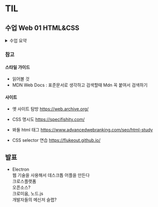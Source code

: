 # TIL

## 수업 Web 01 HTML&CSS
<details>
<summary> 수업 요약 </summary>
    
## 웹
- World Wide Web : 인터넷으로 연결된 컴퓨터들이 정보를 공유하는 거대한 정보 공간
- Web : 웹 사이트, 웹 어플 등을 통해 사용자들이 정보를 검색하고 상호 작용하는 기술
- Web site : 인터넷에서 여러 개의 Web page가 모인 것
- Web page : HTML, CSS 등의 웹 기술로 만들어진 Web site를 구성하는 하나의 요소
- 구성 요소
    - 구조 : HTML
    - 스타일링 : CSS
    - 움직임 : JavaScript

## HTML
- HyperText Markup Language : 웹 페이지의 의미와 구조를 정의하는 언어 
    - HyperText
        - 웹페이지를 다른 페이지로 연결하는 링크
        - 참조를 통해 사용자가 한 문서에서 다른 문서로 즉시 접근할 수 있는 텍스트
        - 비선형성, 상호연결성, 사용자 주도적 탐색
    - Markup Language
        - 태크 등을 이용하여 문서나 데이터의 구조를 명시하는 언어 ex) HTML. Markdown
        - 변수나 연산 불가능. 프로그래밍 언어가 아님

### HTML 구조
```
<!DOCTYPE html>    
# 해당 문서가 html이다
<html lang="en">   
# 전체 페이지의 콘텐츠를 포함 (</html> 까지)
<head>             
# HTML 문서에 관련된 설명 설정 등 메타데이터를 작성, 사용자에게 보이지 않음 (</head> 까지)
    <meta charset="UTF-8">
    <meta name="viewport" content="width=device-width, initial-scale=1.0">
    <title>Document</title>   
    # 브라우저 탭 및 즐겨찾기 시 표시되는 제목(내부아님)
</head>
<body>            
# HTML 문서의 내용으로 페이지에 표시되는 모든 콘텐츠를 작성하는 곳. 한 문서에 하나.
    
</body>
</html>
```
- 들여쓰기는 이 태그의 하위에 있다는 의미
- 메타데이터란?
    - 데이터에 대한 데이터
    - 사진 파일 즉 사진 데이터가 있을 때,   
    찍은 위치, 찍은 기기, 조리개, 화소 등등의 정보 따위

- HTML Element(요소)
    - 하나의 요소는 여는 태그와 닫는 태그, 그리고 그 안의 내용
    - 닫는 태그는 앞에 슬래시를 포함 (닫는 태그 없기도 함)
    - < p > 라고 하면 p요소라고 읽는다

- HTML Attributes(속성)
    - 사용자가 원하는 기준에 맞도록 요소를 설정하거나 다양한 방식으로 요소의 동작을 조절하기 위한 값
    - 목적
        - 나타내고 싶지 않은 추가적인 기능. 내용을 담고있음
        - CSS에서 스타일 적용을 위한 값으로 활용
    
    - 작성 규칙
        - 속성은 요소 이름과 속성 사이에 공백이 있어야한다
        - 하나 이상의 속성들이 있는 경우엔 속성 사이에 공백이 필수적
        - 속성 값은 열고 닫는 따옴표로 감싸야한다

    ![image](https://github.com/user-attachments/assets/ba79c19c-12a7-49b6-9c20-e8067a5337eb)

- HTML의 주요 목적 중 하나는 텍스트 구조와 의미를 제공하는 것

- 예를 들어 < h1> 요소는 텍스트 크게 만드는 구조와 현재 문서의 최상위 제목이란 의미를 부여하는 것

- 대표적인 HTML Text structure
    - Heading, Paragraphs 제목 문단     
        h1~6, p 
    - Lists     
        olt 순서, ul 점점, li
    - Empahsis & Importance     
        em 기울이기, strong 두껍게


- < a herf="">하이퍼링크 </>
- < img src="" alt="">       
src는 소스       
alt 대체 텍스트(문제 발생시 텍스트)


- f12, ctrl+shift+i 등 개발자 도구로 들어가서 진행하면 디버깅 가능, 마우스 올리면 위치 찾아주는 기능 있음

## CSS
- Cascading Style Sheet     
    웹페이지의 디자인과 레이아웃을 구성하는 언어
    - cascading : 폭포수처럼 떨어지는?
- CSS 구문  
![image](https://github.com/user-attachments/assets/d911cadb-2e44-41c4-9f59-76910e1cf45f)
- 선언의 끝에는 항상 ;이 있다 << 중요

- 적용 방법
    - 인라인 스타일
        - 요소 안에 style 속성 값으로 작성
    - 내부 스타일 시트
        - head 태그 안에 style 태그에 작성
    - 외부 스타일 시트
        - 별도의 css 파일 생성 후 HTML link 태그로 불러오기

- 내부는 잘 안쓰게 된다 내부와 외부 섞어씀

### CSS Selectors 선택자

- 기본 선택자
    - 전체(*) 선택자 : 모든 요소를 선택
    - 요소(tag) 선택자 : 특정 요소를 선택
    - 클래스(class) 선택자 : 클래스로 묶인 요소들을 선택(.)
    - 아이디(id) 선택자 : 해당 id 요소 하나를 선택(#)
    - 속성(attr) 선택자 등

- 결합자 Cominators
    - 자손 결합자( " "(space))
        - 첫 번째 요소의 자손 요소들을 선택
        - 예)  p span은 < p> 안에 있는 모든 < span> 선택(하위 레벨 상관 없이)
    - 자식 결합자(">")
        - 첫 번째 요소의 직계 자식만 선택
        - 예) ul > li은 < ul> 안에 있는 모든 < li>를 선택(한 단계 아래 자식들만)

- 들여쓰기 안 해도 작동한다 문법상의 의미는 아니지만 가독성을 위해서

### Specificity 명시도
- 결과적으로 요소에 적용할 CSS 선언을 결정하기 위한 알고리즘
- CSS Selector에 가중치를 계산해 스타일 적용을 결정하는 것
    - 동일한 요소를 가리키는 2개 이상의 규칙이 있는 경우 가장 높은 명시도의  Selector가 승리

- Cascade 즉 동일한 가중치일 경우 마지막에 나오는 선언이 적용
- 명시도 높은 순 
    1. Importance : -!impotant
    2. Inline style
    3. 선택자
        - id > class > tag 
        - 좁은 범위의 선택이 명시도가 높다
    4. 소스 코드 선언 순서

- 여러 클래스를 적용할 때 순서는 의미 없다 스타일 선언 순서가 중요

- !important : 다른 우선순위 규칙보다 우선하여 적용한다 (Cascade 구조 무시하는 방식이니 권장 x)

- 명시도 고민하지 않게 class를 99% 쓴다.

### CSS inheritance 상속

- 기본적으로 상속을 통해 부모 요소의 속성을 자식에게 줘서 재사용성을 높임 (100% 아님)

- 상속 되는 속성
    -  Text 관련 요소(font, color, text-align), opacity(불투명도), visibility

- 상속 되지 않는 속성
    - Box model 관련 요소, position 관련 요소
    - 레이아웃(배치)에 관련된 경우 상속되지 않는다

-  CSS 상속 여부 확인   
    MDN의 각 속성별 문서 하단에서 상속 여부 확인 가능


### CSS Box Model
- 웹 페이지의 모든 HTML 요소를 감싸는 사각형 상자 모델
- 원 따위는 네모를 깎은 것

#### 박스타입
- Block box
- Inline box

#### Normal flow
일반적인 흐름, 레이아웃을 변경하지 않은 경우
웹 페이지 요소가 배치되는 방식
![image](https://github.com/user-attachments/assets/44248653-0742-47b1-b55a-1dc29c478c86)

#### 박스 표시 타입
- Outer display type :
    박스가 문서 흐름에서 어떻게 동작할지를 결정
    1. block 특징
    - 항상 새로운 행으로 나뉨
    - width height 속성 사용 가능
    - padding, margin, border로 다른 요소를 상자로부터 밀어냄
    - width 지정 없으면 inlin 방향으로 모두 차지함
    - 대표적인 block 타입 태그
        - h1~6, p div
    2. inline 특징
    - 새로운 행으로 넘어가지 않음
    - width와 height 속성을 사용할 수 없음
    - 수직으로 padding, margin, border가 적용되지만 요소 밀어내기 불능
    - 수평으로 padding, margin, border가 적용되어 요소 밀어냄
    - 대표적인 inline 타입 태그
        - a, img, span, strong, em
- Inner display type
    - 박스 내부의 요소들이 어떻게 배치될지를 결정
    - 속성 - flex
    - 추후에 진행
</details>

### 참고
#### 스타일 가이드
- 읽어볼 것
- MDN Web Docs : 표준문서로 생각하고 검색할때 Mdn 꼭 붙여서 검색하기

#### 사이트
- 옛 사이트 탐방
https://web.archive.org/

- CSS 명시도
https://specifishity.com/

- 봐둘 html 태그
https://www.advancedwebranking.com/seo/html-study

- CSS selector 연습
https://flukeout.github.io/



## 발표
- Electron    
    웹 기술을 사용해서 데스크톱 어플을 만든다    
    크로스플랫폼    
    오픈소스?    
    크로미움, 노드.js    
    개발자들의 메신저 슬랩?

